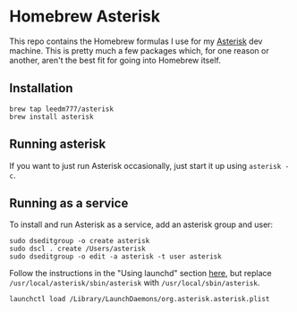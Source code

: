 # Homebrew Asterisk
This repo contains the Homebrew formulas I use for my [Asterisk][ast] dev
machine. This is pretty much a few packages which, for one reason or
another, aren't the best fit for going into Homebrew itself.

## Installation
    brew tap leedm777/asterisk
    brew install asterisk

## Running asterisk

If you want to just run Asterisk occasionally, just start it up using
`asterisk -c`.

## Running as a service

To install and run Asterisk as a service, add an asterisk group and user:

    sudo dseditgroup -o create asterisk
    sudo dscl . create /Users/asterisk
    sudo dseditgroup -o edit -a asterisk -t user asterisk

Follow the instructions in the "Using launchd" section [here][voip-info], but
replace `/usr/local/asterisk/sbin/asterisk` with
`/usr/local/sbin/asterisk`.

    launchctl load /Library/LaunchDaemons/org.asterisk.asterisk.plist

 [ast]: http://asterisk.org/
 [voip-info]: http://www.voip-info.org/wiki/view/Building+Asterisk+on+MacOSX
